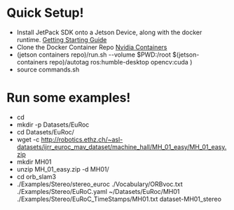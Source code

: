 # Quick Setup!
- Install JetPack SDK onto a Jetson Device, along with the docker runtime. [Getting Starting Guide](https://developer.nvidia.com/embedded/learn/get-started-jetson-agx-orin-devkit)
- Clone the Docker Container Repo [Nvidia Containers](https://github.com/dusty-nv/jetson-containers/blob/master/docs/setup.md)
- (jetson containers repo)/run.sh --volume $PWD:/root $(jetson-containers repo)/autotag ros:humble-desktop opencv:cuda )
- source commands.sh

# Run some examples!
- cd
- mkdir -p Datasets/EuRoc
- cd Datasets/EuRoc/
- wget -c http://robotics.ethz.ch/~asl-datasets/ijrr_euroc_mav_dataset/machine_hall/MH_01_easy/MH_01_easy.zip
- mkdir MH01
- unzip MH_01_easy.zip -d MH01/
- cd orb_slam3
- ./Examples/Stereo/stereo_euroc ./Vocabulary/ORBvoc.txt ./Examples/Stereo/EuRoC.yaml ~/Datasets/EuRoc/MH01 ./Examples/Stereo/EuRoC_TimeStamps/MH01.txt dataset-MH01_stereo

